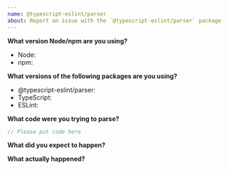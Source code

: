 ```yaml
---
name: @typescript-eslint/parser
about: Report an issue with the `@typescript-eslint/parser` package
---
```


**What version Node/npm are you using?**
* Node: <!--- Please fill in -->
* npm: <!--- Please fill in -->

**What versions of the following packages are you using?**
* @typescript-eslint/parser: <!--- Please fill in -->
* TypeScript: <!--- Please fill in -->
* ESLint: <!--- Please fill in -->

**What code were you trying to parse?**

```ts
// Please put code here
```

**What did you expect to happen?**

**What actually happened?**

